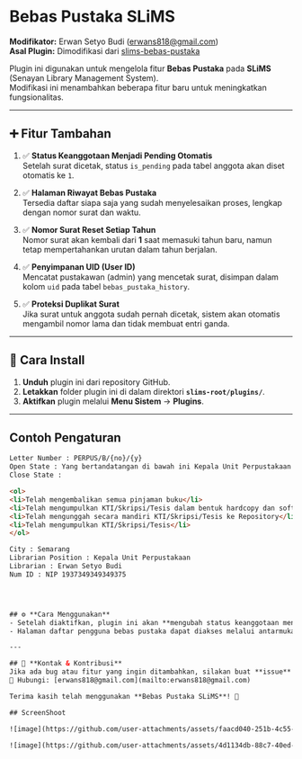 # Bebas Pustaka SLiMS

**Modifikator:** Erwan Setyo Budi ([erwans818@gmail.com](mailto:erwans818@gmail.com))  
**Asal Plugin:** Dimodifikasi dari [slims-bebas-pustaka](https://github.com/drajathasan/slims-bebas-pustaka)  

Plugin ini digunakan untuk mengelola fitur **Bebas Pustaka** pada **SLiMS** (Senayan Library Management System).  
Modifikasi ini menambahkan beberapa fitur baru untuk meningkatkan fungsionalitas.

---

## ➕ Fitur Tambahan

1. ✅ **Status Keanggotaan Menjadi Pending Otomatis**  
   Setelah surat dicetak, status `is_pending` pada tabel anggota akan diset otomatis ke `1`.

2. ✅ **Halaman Riwayat Bebas Pustaka**  
   Tersedia daftar siapa saja yang sudah menyelesaikan proses, lengkap dengan nomor surat dan waktu.

3. ✅ **Nomor Surat Reset Setiap Tahun**  
   Nomor surat akan kembali dari **1** saat memasuki tahun baru, namun tetap mempertahankan urutan dalam tahun berjalan.

4. ✅ **Penyimpanan UID (User ID)**  
   Mencatat pustakawan (admin) yang mencetak surat, disimpan dalam kolom `uid` pada tabel `bebas_pustaka_history`.

5. ✅ **Proteksi Duplikat Surat**  
   Jika surat untuk anggota sudah pernah dicetak, sistem akan otomatis mengambil nomor lama dan tidak membuat entri ganda.

---

## 🔧 **Cara Install**
1. **Unduh** plugin ini dari repository GitHub.
2. **Letakkan** folder plugin ini di dalam direktori **`slims-root/plugins/`**.
3. **Aktifkan** plugin melalui **Menu Sistem** → **Plugins**.

---

## Contoh Pengaturan

```html
Letter Number : PERPUS/B/{no}/{y}
Open State : Yang bertandatangan di bawah ini Kepala Unit Perpustakaan menerangkan bahwa:
Close State : 

<ol>
<li>Telah mengembalikan semua pinjaman buku</li>
<li>Telah mengumpulkan KTI/Skripsi/Tesis dalam bentuk hardcopy dan softcopy</li>
<li>Telah mengunggah secara mandiri KTI/Skripsi/Tesis ke Repository</li>
<li>Telah mengumpulkan KTI/Skripsi/Tesis</li>
</ol>

City : Semarang  
Librarian Position : Kepala Unit Perpustakaan  
Librarian : Erwan Setyo Budi  
Num ID : NIP 1937349349349375




## ⚙ **Cara Menggunakan**
- Setelah diaktifkan, plugin ini akan **mengubah status keanggotaan menjadi pending** secara otomatis saat surat bebas pustaka dicetak.
- Halaman daftar pengguna bebas pustaka dapat diakses melalui antarmuka SLiMS.

---

## 📩 **Kontak & Kontribusi**
Jika ada bug atau fitur yang ingin ditambahkan, silakan buat **issue** atau **pull request**.  
📧 Hubungi: [erwans818@gmail.com](mailto:erwans818@gmail.com)  

Terima kasih telah menggunakan **Bebas Pustaka SLiMS**! 🚀

## ScreenShoot

![image](https://github.com/user-attachments/assets/faacd040-251b-4c55-9fef-5b4724bfd713)

![image](https://github.com/user-attachments/assets/4d1134db-88c7-40ed-85ae-638d3d3308e2)


